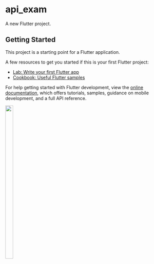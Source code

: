 # api_exam

A new Flutter project.

## Getting Started

This project is a starting point for a Flutter application.

A few resources to get you started if this is your first Flutter project:

- [Lab: Write your first Flutter app](https://docs.flutter.dev/get-started/codelab)
- [Cookbook: Useful Flutter samples](https://docs.flutter.dev/cookbook)

For help getting started with Flutter development, view the
[online documentation](https://docs.flutter.dev/), which offers tutorials,
samples, guidance on mobile development, and a full API reference.


<p float="center">
  
  <img src="https://user-images.githubusercontent.com/114207033/233916409-3dc3bb99-7b9d-43b5-ae88-0ec48be77201.jpg" width=22% height=35%>


  </p>

